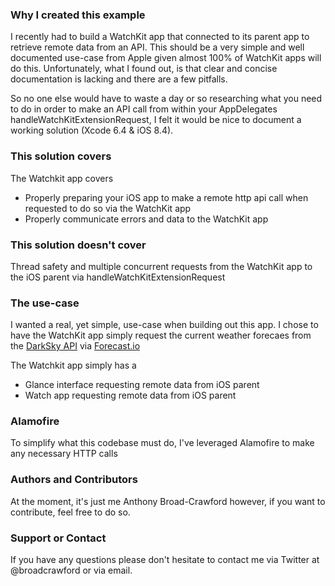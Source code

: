 ### Why I created this example

I recently had to build a WatchKit app that connected to its parent app to retrieve remote data from an API. This should be a very simple and well documented use-case from Apple given almost 100% of WatchKit apps will do this. Unfortunately, what I found out, is that clear and concise documentation is lacking and there are a few pitfalls.  

So no one else would have to waste a day or so researching what you need to do in order to make an API call from within your AppDelegates handleWatchKitExtensionRequest, I felt it would be nice to document a working solution (Xcode 6.4 & iOS 8.4).

### This solution covers
The Watchkit app covers

- Properly preparing your iOS app to make a remote http api call when requested to do so via the WatchKit app
- Properly communicate errors and data to the WatchKit app

### This solution doesn't cover
Thread safety and multiple concurrent requests from the WatchKit app to the iOS parent via handleWatchKitExtensionRequest

### The use-case
I wanted a real, yet simple, use-case when building out this app.  I chose to have the WatchKit app simply request the current weather forecaes from the [DarkSky API](https://developer.forecast.io/docs/forecast) via [Forecast.io](www.forecast.io)

The Watchkit app simply has a
- Glance interface requesting remote data from iOS parent
- Watch app requesting remote data from iOS parent

### Alamofire
To simplify what this codebase must do, I've leveraged Alamofire to make any necessary HTTP calls

### Authors and Contributors

At the moment, it's just me Anthony Broad-Crawford however, if you want to contribute, feel free to do so.

### Support or Contact

If you have any questions please don't hesitate to contact me via Twitter at @broadcrawford or via email.
